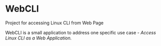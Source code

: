 # WebCLI
Project for accessing Linux CLI from Web Page

WebCLI is a small application to address one specific use case - *Access Linux CLI as a Web Application.*

